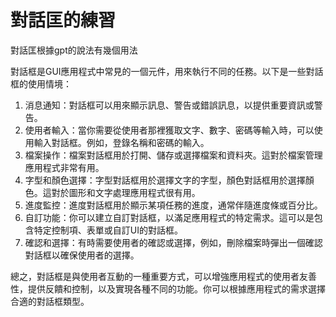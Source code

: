 # 對話匡的練習

對話匡根據gpt的說法有幾個用法

對話框是GUI應用程式中常見的一個元件，用來執行不同的任務。以下是一些對話框的使用情境：

1.    消息通知：對話框可以用來顯示訊息、警告或錯誤訊息，以提供重要資訊或警告。
1.    使用者輸入：當你需要從使用者那裡獲取文字、數字、密碼等輸入時，可以使用輸入對話框。例如，登錄名稱和密碼的輸入。
1.    檔案操作：檔案對話框用於打開、儲存或選擇檔案和資料夾。這對於檔案管理應用程式非常有用。
1.    字型和顏色選擇：字型對話框用於選擇文字的字型，顏色對話框用於選擇顏色。這對於圖形和文字處理應用程式很有用。
1.    進度監控：進度對話框用於顯示某項任務的進度，通常伴隨進度條或百分比。
1.    自訂功能：你可以建立自訂對話框，以滿足應用程式的特定需求。這可以是包含特定控制項、表單或自訂UI的對話框。
1.    確認和選擇：有時需要使用者的確認或選擇，例如，刪除檔案時彈出一個確認對話框以確保使用者的選擇。

總之，對話框是與使用者互動的一種重要方式，可以增強應用程式的使用者友善性，提供反饋和控制，以及實現各種不同的功能。你可以根據應用程式的需求選擇合適的對話框類型。

